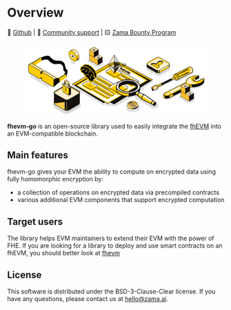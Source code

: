 # Overview

📁 [Github](https://github.com/zama-ai/fhevm-go) | 💛 [Community support](https://zama.ai/community) | 🟨 [Zama Bounty Program](https://github.com/zama-ai/bounty-program)

<figure><img src="_static/zama_doc_header_fhevm.png" alt=""><figcaption></figcaption></figure>

**fhevm-go** is an open-source library used to easily integrate the [fhEVM](https://docs.zama.ai/fhevm) into an EVM-compatible blockchain.

## Main features

fhevm-go gives your EVM the ability to compute on encrypted data using fully homomorphic encryption by:
- a collection of operations on encrypted data via precompiled contracts
- various additional EVM components that support encrypted computation

## Target users

The library helps EVM maintainers to extend their EVM with the power of FHE. If you are looking for a library to deploy and use smart contracts on an fhEVM, you should better look at [fhevm](https://docs.zama.ai/fhevm)

## License

This software is distributed under the BSD-3-Clause-Clear license. If you have any questions, please contact us at hello@zama.ai.
